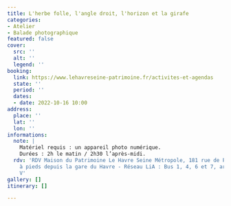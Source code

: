 ```yaml
---
title: L'herbe folle, l'angle droit, l'horizon et la girafe
categories:
- Atelier
- Balade photographique
featured: false
cover:
  src: ''
  alt: ''
  legend: ''
booking:
  link: https://www.lehavreseine-patrimoine.fr/activites-et-agendas
  state: ''
  period: ''
  dates:
  - date: 2022-10-16 10:00
address:
  place: ''
  lat: ''
  lon: ''
informations:
  note: |
    Matériel requis : un appareil photo numérique.
    Durées : 2h le matin / 2h30 l’après-midi.
  rdv: 'RDV Maison du Patrimoine Le Havre Seine Métropole, 181 rue de Paris - 18 min
    à pieds depuis la gare du Havre - Réseau LiA : Bus 1, 4, 6 et 7, arrêt George
    V'
gallery: []
itinerary: []

---
```

